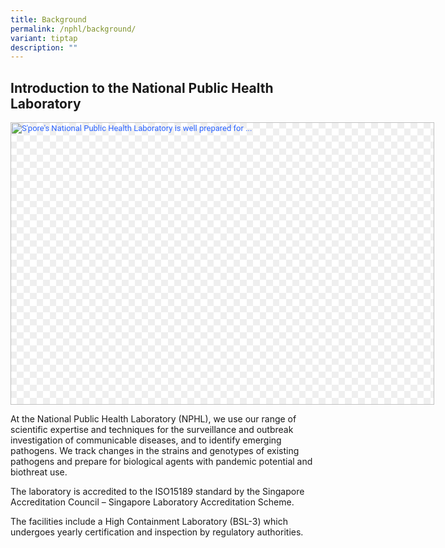 ```yaml
---
title: Background
permalink: /nphl/background/
variant: tiptap
description: ""
---
```

<h2>Introduction to the National Public Health Laboratory</h2>
<div class="isomer-image-wrapper">
<img style="-webkit-tap-highlight-color: transparent; border: none; flex: 1 1 0%; min-height: 0px; min-width: 0px; object-fit: contain; width: 678px; background-color: rgb(255, 255, 255); background-image: linear-gradient(45deg, rgb(239, 239, 239) 25%, rgba(239, 239, 239, 0) 25%, rgba(239, 239, 239, 0) 75%, rgb(239, 239, 239) 75%, rgb(239, 239, 239)), linear-gradient(45deg, rgb(239, 239, 239) 25%, rgba(239, 239, 239, 0) 25%, rgba(239, 239, 239, 0) 75%, rgb(239, 239, 239) 75%, rgb(239, 239, 239)); background-position: 0px 0px, 10px 10px; background-size: 21px 21px; color: rgb(41, 98, 255); font-family: Roboto, HelveticaNeue, Arial, sans-serif; font-size: small; font-style: normal; font-variant-ligatures: normal; font-variant-caps: normal; font-weight: 400; letter-spacing: normal; orphans: 2; text-align: start; text-indent: 0px; text-transform: none; widows: 2; word-spacing: 0px; -webkit-text-stroke-width: 0px; white-space: normal; text-decoration-thickness: initial; text-decoration-style: initial; text-decoration-color: initial; max-width: 860px; height: 452px; margin: 0px;" height="auto" width="100%" alt="S'pore's National Public Health Laboratory is well prepared for ..." src="https://static1.straitstimes.com.sg/s3fs-public/styles/large30x20/public/articles/2022/06/03/sv_lab_03062022.jpg?VersionId=EbEGbMFTCa6IEvTmYLDI5_53Gm9ldUW5">
</div>
<p>At the National Public Health Laboratory (NPHL), we use our range of scientific
expertise and techniques for the surveillance and outbreak investigation
of communicable diseases, and to identify emerging pathogens. We track
changes in the strains and genotypes of existing pathogens and prepare
for biological agents with pandemic potential and biothreat use.</p>
<p>The laboratory is accredited to the ISO15189 standard by the Singapore
Accreditation Council – Singapore Laboratory Accreditation Scheme.</p>
<p>The facilities include a High Containment Laboratory (BSL-3) which undergoes
yearly certification and inspection by regulatory authorities.</p>